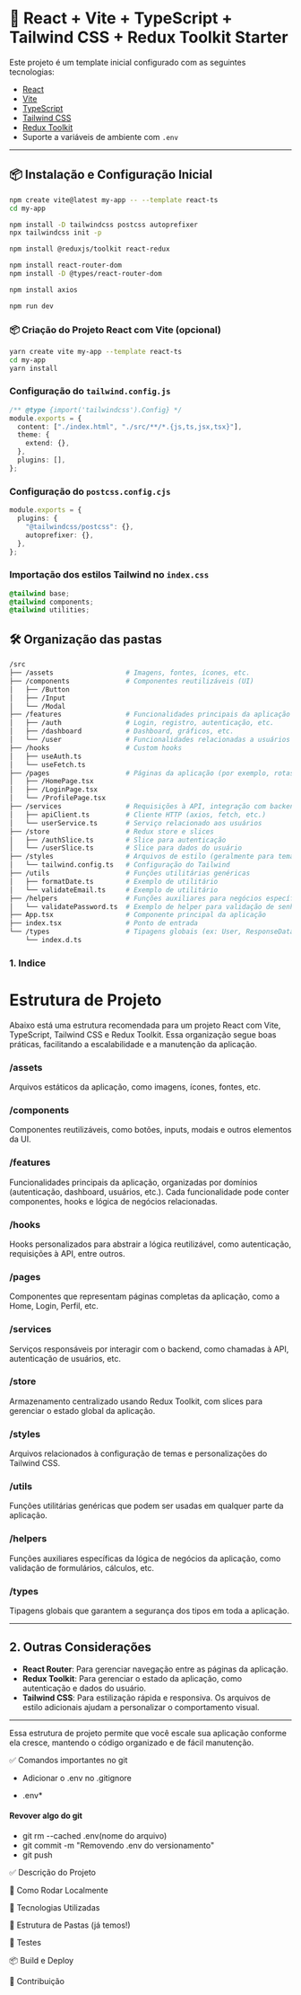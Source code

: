 # 🚀 React + Vite + TypeScript + Tailwind CSS + Redux Toolkit Starter

Este projeto é um template inicial configurado com as seguintes tecnologias:

- [React](https://reactjs.org/)
- [Vite](https://vitejs.dev/)
- [TypeScript](https://www.typescriptlang.org/)
- [Tailwind CSS](https://tailwindcss.com/)
- [Redux Toolkit](https://redux-toolkit.js.org/)
- Suporte a variáveis de ambiente com `.env`

---
## 📦 Instalação e Configuração Inicial
```bash
npm create vite@latest my-app -- --template react-ts
cd my-app

npm install -D tailwindcss postcss autoprefixer
npx tailwindcss init -p

npm install @reduxjs/toolkit react-redux

npm install react-router-dom
npm install -D @types/react-router-dom

npm install axios

npm run dev
```

### 📦 Criação do Projeto React com Vite (opcional)
```bash
yarn create vite my-app --template react-ts
cd my-app
yarn install
```

### Configuração do `tailwind.config.js`
```ts
/** @type {import('tailwindcss').Config} */
module.exports = {
  content: ["./index.html", "./src/**/*.{js,ts,jsx,tsx}"],
  theme: {
    extend: {},
  },
  plugins: [],
};
```
### Configuração do `postcss.config.cjs`
```ts
module.exports = {
  plugins: {
    "@tailwindcss/postcss": {},
    autoprefixer: {},
  },
};

```

### Importação dos estilos Tailwind no `index.css`
```css
@tailwind base;
@tailwind components;
@tailwind utilities;
```

## 🛠️ Organização das pastas
```bash
/src
├── /assets                  # Imagens, fontes, ícones, etc.
├── /components              # Componentes reutilizáveis (UI)
│   ├── /Button
│   ├── /Input
│   └── /Modal
├── /features                # Funcionalidades principais da aplicação
│   ├── /auth                # Login, registro, autenticação, etc.
│   ├── /dashboard           # Dashboard, gráficos, etc.
│   └── /user                # Funcionalidades relacionadas a usuários
├── /hooks                   # Custom hooks
│   ├── useAuth.ts
│   └── useFetch.ts
├── /pages                   # Páginas da aplicação (por exemplo, rotas)
│   ├── /HomePage.tsx
│   ├── /LoginPage.tsx
│   └── /ProfilePage.tsx
├── /services                # Requisições à API, integração com backend
│   ├── apiClient.ts         # Cliente HTTP (axios, fetch, etc.)
│   └── userService.ts       # Serviço relacionado aos usuários
├── /store                   # Redux store e slices
│   ├── /authSlice.ts        # Slice para autenticação
│   └── /userSlice.ts        # Slice para dados do usuário
├── /styles                  # Arquivos de estilo (geralmente para temas globais, Tailwind)
│   └── tailwind.config.ts   # Configuração do Tailwind
├── /utils                   # Funções utilitárias genéricas
│   ├── formatDate.ts        # Exemplo de utilitário
│   └── validateEmail.ts     # Exemplo de utilitário
├── /helpers                 # Funções auxiliares para negócios específicos
│   └── validatePassword.ts  # Exemplo de helper para validação de senha
├── App.tsx                  # Componente principal da aplicação
├── index.tsx                # Ponto de entrada
└── /types                   # Tipagens globais (ex: User, ResponseData, etc.)
    └── index.d.ts
```

### 1. Indice
# Estrutura de Projeto

Abaixo está uma estrutura recomendada para um projeto React com Vite, TypeScript, Tailwind CSS e Redux Toolkit. Essa organização segue boas práticas, facilitando a escalabilidade e a manutenção da aplicação.


### **/assets**
Arquivos estáticos da aplicação, como imagens, ícones, fontes, etc.

### **/components**
Componentes reutilizáveis, como botões, inputs, modais e outros elementos da UI.

### **/features**
Funcionalidades principais da aplicação, organizadas por domínios (autenticação, dashboard, usuários, etc.). Cada funcionalidade pode conter componentes, hooks e lógica de negócios relacionadas.

### **/hooks**
Hooks personalizados para abstrair a lógica reutilizável, como autenticação, requisições à API, entre outros.

### **/pages**
Componentes que representam páginas completas da aplicação, como a Home, Login, Perfil, etc.

### **/services**
Serviços responsáveis por interagir com o backend, como chamadas à API, autenticação de usuários, etc.

### **/store**
Armazenamento centralizado usando Redux Toolkit, com slices para gerenciar o estado global da aplicação.

### **/styles**
Arquivos relacionados à configuração de temas e personalizações do Tailwind CSS.

### **/utils**
Funções utilitárias genéricas que podem ser usadas em qualquer parte da aplicação.

### **/helpers**
Funções auxiliares específicas da lógica de negócios da aplicação, como validação de formulários, cálculos, etc.

### **/types**
Tipagens globais que garantem a segurança dos tipos em toda a aplicação.

---

## 2. Outras Considerações

- **React Router**: Para gerenciar navegação entre as páginas da aplicação.
- **Redux Toolkit**: Para gerenciar o estado da aplicação, como autenticação e dados do usuário.
- **Tailwind CSS**: Para estilização rápida e responsiva. Os arquivos de estilo adicionais ajudam a personalizar o comportamento visual.

---

Essa estrutura de projeto permite que você escale sua aplicação conforme ela cresce, mantendo o código organizado e de fácil manutenção.

✅ Comandos importantes no git
- Adicionar o .env no .gitignore
* .env*

#### Revover algo do git
- git rm --cached .env(nome do arquivo)
- git commit -m "Removendo .env do versionamento"
- git push

✅ Descrição do Projeto

🚀 Como Rodar Localmente

🧱 Tecnologias Utilizadas

📁 Estrutura de Pastas (já temos!)

🧪 Testes

📦 Build e Deploy

🙋 Contribuição